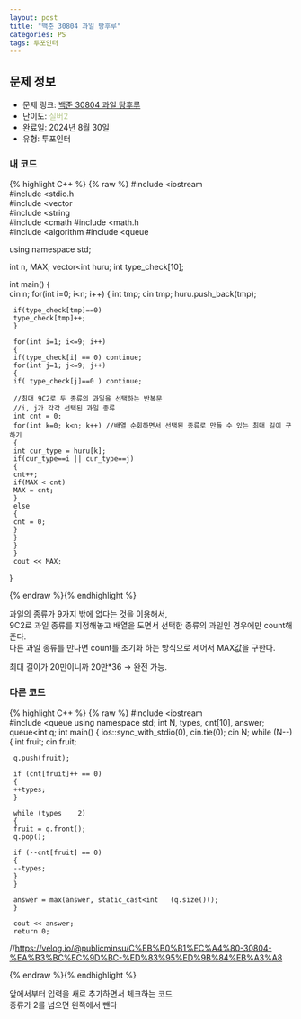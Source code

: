 ```yaml
---
layout: post
title: "백준 30804 과일 탕후루"
categories: PS
tags: 투포인터
---
```


## 문제 정보
- 문제 링크: [백준 30804 과일 탕후루](https://www.acmicpc.net/problem/30804)
- 난이도: <span style="color:#B5C78A">실버2</span>
- 완료일: 2024년 8월 30일
- 유형: 투포인터

### 내 코드

{% highlight C++ %} {% raw %}
#include <iostream	
#include <stdio.h	
#include <vector	
#include <string	
#include <cmath	
#include <math.h	
#include <algorithm	
#include <queue	

using namespace std;

int n, MAX;
vector<int	 huru;
int type_check[10];

int main()
{   
	 cin 		 n;
	 for(int i=0; i<n; i++)
	 {
	 int tmp;
	 cin 		 tmp;
	 huru.push_back(tmp);
	 
	 if(type_check[tmp]==0)
	 type_check[tmp]++;
	 }

	 for(int i=1; i<=9; i++)
	 {
	 if(type_check[i] == 0) continue;
	 for(int j=1; j<=9; j++)
	 {
	 if( type_check[j]==0 ) continue;

	 //최대 9C2로 두 종류의 과일을 선택하는 반복문
	 //i, j가 각각 선택된 과일 종류
	 int cnt = 0;
	 for(int k=0; k<n; k++) //배열 순회하면서 선택된 종류로 만들 수 있는 최대 길이 구하기
	 {
	 int cur_type = huru[k];
	 if(cur_type==i || cur_type==j)
	 {
	 cnt++;
	 if(MAX < cnt)
	 MAX = cnt;
	 }
	 else
	 {
	 cnt = 0;
	 }
	 }
	 }
	 }
	 cout << MAX;
}


{% endraw %}{% endhighlight %}

과일의 종류가 9가지 밖에 없다는 것을 이용해서,  
9C2로 과일 종류를 지정해놓고 배열을 도면서 선택한 종류의 과일인 경우에만 count해준다.   
다른 과일 종류를 만나면 count를 초기화 하는 방식으로 세어서 MAX값을 구한다.  

최대 길이가 20만이니까 20만*36 → 완전 가능.

### 다른 코드

{% highlight C++ %} {% raw %}
#include <iostream	
#include <queue	
using namespace std;
int N, types, cnt[10], answer;
queue<int	 q;
int main()
{
	 ios::sync_with_stdio(0), cin.tie(0);
	 cin 		 N;
	 while (N--)
	 {
	 int fruit;
	 cin 		 fruit;

	 q.push(fruit);

	 if (cnt[fruit]++ == 0)
	 {
	 ++types;
	 }

	 while (types 	 2)
	 {
	 fruit = q.front();
	 q.pop();

	 if (--cnt[fruit] == 0)
	 {
	 --types;
	 }
	 }

	 answer = max(answer, static_cast<int	(q.size()));
	 }

	 cout << answer;
	 return 0;
	 
//https://velog.io/@publicminsu/C%EB%B0%B1%EC%A4%80-30804-%EA%B3%BC%EC%9D%BC-%ED%83%95%ED%9B%84%EB%A3%A8

{% endraw %}{% endhighlight %}

앞에서부터 입력을 새로 추가하면서 체크하는 코드  
종류가 2를 넘으면 왼쪽에서 뺀다  

